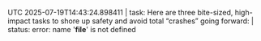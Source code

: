 UTC 2025-07-19T14:43:24.898411 | task: Here are three bite-sized, high-impact tasks to shore up safety and avoid total “crashes” going forward: | status: error: name '__file__' is not defined
